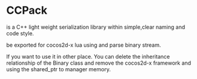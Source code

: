 # CCPack
is a C++ light weight serialization library within simple,clear naming and code style.

be exported for cocos2d-x lua using and parse binary stream.

If you want to use it in other place. You can delete the inheritance relationship of the Binary class and remove the cocos2d-x framework  and using the shared_ptr to manager memory.
